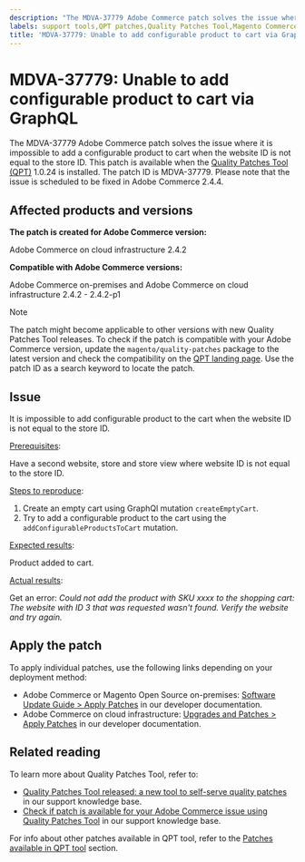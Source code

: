 ```yaml
---
description: "The MDVA-37779 Adobe Commerce patch solves the issue where it is impossible to add a configurable product to cart when the website ID is not equal to the store ID. This patch is available when the [Quality Patches Tool (QPT)](https://support.magento.com/hc/en-us/articles/360047139492) 1.0.24 is installed. The patch ID is MDVA-37779. Please note that the issue is scheduled to be fixed in Adobe Commerce 2.4.4.\_"
labels: support tools,QPT patches,Quality Patches Tool,Magento Commerce,Magneto Commerce Cloud,QPT 1.0.24,2.4.2,2.4.2-p1,Adobe Commerce,cloud infrastructure,on-premises
title: 'MDVA-37779: Unable to add configurable product to cart via GraphQL'
---
```


# MDVA-37779: Unable to add configurable product to cart via GraphQL

The MDVA-37779 Adobe Commerce patch solves the issue where it is impossible to add a configurable product to cart when the website ID is not equal to the store ID. This patch is available when the [Quality Patches Tool (QPT)](https://support.magento.com/hc/en-us/articles/360047139492) 1.0.24 is installed. The patch ID is MDVA-37779. Please note that the issue is scheduled to be fixed in Adobe Commerce 2.4.4. 

## Affected products and versions

**The patch is created for Adobe Commerce version:**

Adobe Commerce on cloud infrastructure 2.4.2

**Compatible with Adobe Commerce versions:**

Adobe Commerce on-premises and Adobe Commerce on cloud infrastructure 2.4.2 - 2.4.2-p1

>[!NOTE]
>
>The patch might become applicable to other versions with new Quality Patches Tool releases. To check if the patch is compatible with your Adobe Commerce version, update the `magento/quality-patches` package to the latest version and check the compatibility on the [QPT landing page](https://devdocs.magento.com/quality-patches/tool.html#patch-grid). Use the patch ID as a search keyword to locate the patch.

## Issue

It is impossible to add configurable product to the cart when the website ID is not equal to the store ID.

<u>Prerequisites</u>:

Have a second website, store and store view where website ID is not equal to the store ID.

<u>Steps to reproduce</u>:

1. Create an empty cart using GraphQl mutation `createEmptyCart`.
1. Try to add a configurable product to the cart using the `addConfigurableProductsToCart` mutation.

<u>Expected results</u>:

Product added to cart.

<u>Actual results</u>:

Get an error: *Could not add the product with SKU xxxx to the shopping cart: The website with ID 3 that was requested wasn't found. Verify the website and try again.*

## Apply the patch

To apply individual patches, use the following links depending on your deployment method:

* Adobe Commerce or Magento Open Source on-premises: [Software Update Guide > Apply Patches](https://devdocs.magento.com/guides/v2.4/comp-mgr/patching/mqp.html) in our developer documentation.
* Adobe Commerce on cloud infrastructure: [Upgrades and Patches > Apply Patches](https://devdocs.magento.com/cloud/project/project-patch.html) in our developer documentation.


## Related reading

To learn more about Quality Patches Tool, refer to:

* [Quality Patches Tool released: a new tool to self-serve quality patches](https://support.magento.com/hc/en-us/articles/360047139492) in our support knowledge base.
* [Check if patch is available for your Adobe Commerce issue using Quality Patches Tool](https://support.magento.com/hc/en-us/articles/360047125252) in our support knowledge base.

For info about other patches available in QPT tool, refer to the [Patches available in QPT tool](https://support.magento.com/hc/en-us/sections/360010506631-Patches-available-in-QPT-tool-) section.